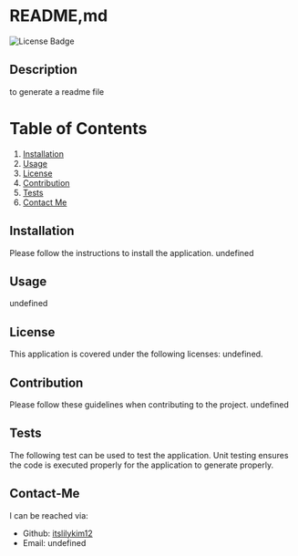  # README,md

<img src="https://img.shields.io/badge/License-MIT-yellow.svg" alt="License Badge"/>

## Description
to generate a readme file
  
  # Table of Contents
  1. [Installation](#Installation)
  2. [Usage](#Usage)
  3. [License](#License)
  4. [Contribution](#Contribution)
  5. [Tests](#Tests)
  6. [Contact Me](#Contact-Me)



## Installation
Please follow the instructions to install the application. 
undefined

## Usage
undefined

## License
This application is covered under the following licenses: undefined.

## Contribution
Please follow these guidelines when contributing to the project. 
undefined

## Tests
The following test can be used to test the application. 
Unit testing ensures the code is executed properly for the application to generate properly.

## Contact-Me
I can be reached via: 
- Github: [itslilykim12](http://github.com/itslilykim12)
- Email: undefined

